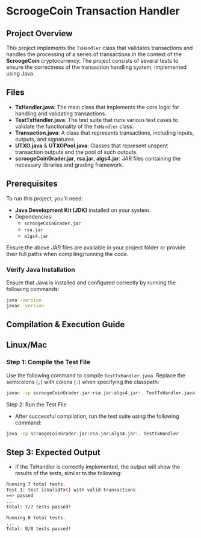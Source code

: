 # ScroogeCoin Transaction Handler

## Project Overview

This project implements the `TxHandler` class that validates transactions and handles the processing of a series of transactions in the context of the **ScroogeCoin** cryptocurrency. The project consists of several tests to ensure the correctness of the transaction handling system, implemented using Java.

## Files

- **TxHandler.java**: The main class that implements the core logic for handling and validating transactions.
- **TestTxHandler.java**: The test suite that runs various test cases to validate the functionality of the `TxHandler` class.
- **Transaction.java**: A class that represents transactions, including inputs, outputs, and signatures.
- **UTXO.java** & **UTXOPool.java**: Classes that represent unspent transaction outputs and the pool of such outputs.
- **scroogeCoinGrader.jar**, **rsa.jar**, **algs4.jar**: JAR files containing the necessary libraries and grading framework.

## Prerequisites

To run this project, you'll need:

- **Java Development Kit (JDK)** installed on your system.
- Dependencies:
  - `scroogeCoinGrader.jar`
  - `rsa.jar`
  - `algs4.jar`

Ensure the above JAR files are available in your project folder or provide their full paths when compiling/running the code.

### Verify Java Installation

Ensure that Java is installed and configured correctly by running the following commands:

```bash
java -version
javac -version
```

## Compilation & Execution Guide

## Linux/Mac

### Step 1: Compile the Test File

Use the following command to compile `TestTxHandler.java`. Replace the semicolons (`;`) with colons (`:`) when specifying the classpath:

```bash
javac -cp scroogeCoinGrader.jar:rsa.jar:algs4.jar:. TestTxHandler.java

```

Step 2: Run the Test File

- After successful compilation, run the test suite using the following command:

```bash
java -cp scroogeCoinGrader.jar:rsa.jar:algs4.jar:. TestTxHandler
```

## Step 3: Expected Output

- If the TxHandler is correctly implemented, the output will show the results of the tests, similar to the following:

```bash
Running 7 total tests.
Test 1: test isValidTx() with valid transactions
==> passed
...
Total: 7/7 tests passed!

Running 8 total tests.
...
Total: 8/8 tests passed!
```
